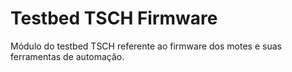 # Testbed TSCH Firmware

Módulo do testbed TSCH referente ao firmware dos motes e suas ferramentas de automação.
